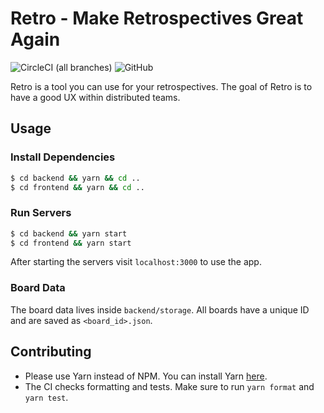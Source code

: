 # Retro - Make Retrospectives Great Again


![CircleCI (all branches)](https://img.shields.io/circleci/project/github/yduman/retro.svg) ![GitHub](https://img.shields.io/github/license/yduman/retro.svg)

Retro is a tool you can use for your retrospectives. The goal of Retro is to have a good UX within distributed teams.

## Usage

### Install Dependencies

```bash
$ cd backend && yarn && cd ..
$ cd frontend && yarn && cd ..
```

### Run Servers

```bash
$ cd backend && yarn start
$ cd frontend && yarn start
```

After starting the servers visit `localhost:3000` to use the app.

### Board Data

The board data lives inside `backend/storage`. All boards have a unique ID and are saved as `<board_id>.json`.

## Contributing

- Please use Yarn instead of NPM. You can install Yarn [here](https://yarnpkg.com/en/).
- The CI checks formatting and tests. Make sure to run `yarn format` and `yarn test`.
